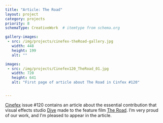 ```yaml
---
title: "Article: The Road"
layout: project
category: projects
priority: 8
schemaType: CreativeWork  # itemtype from schema.org

gallery-images:
 - src: /img/projects/cinefex-theRoad-gallery.jpg
   width: 448
   height: 199
   alt: ""

images:
 - src: /img/projects/Cinefex120_TheRoad_01.jpg
   width: 720
   height: 641
   alt: "First page of article about The Road in Cinfex #120"


---
```



[Cinefex](http://www.cinefex.com/) issue #120 contains an article about the essential contribution that visual effects studio [Dive](https://vimeo.com/20488771) made to the feature film [The Road](http://www.theroad-movie.com/). I’m very proud of our work, and I'm pleased to appear in the article.

